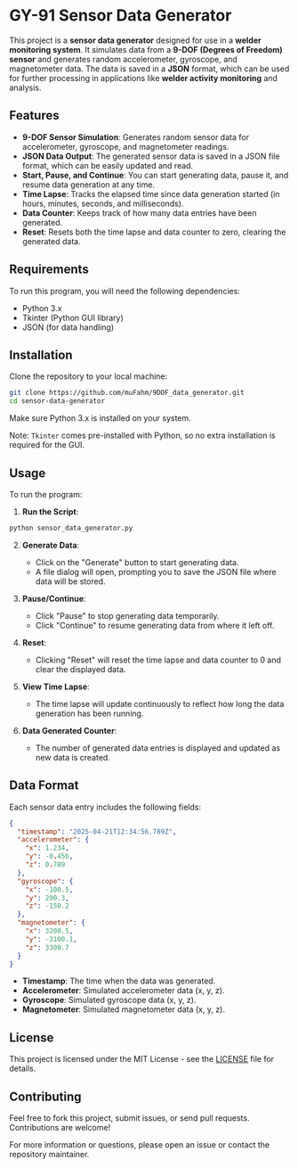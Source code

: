 # GY-91 Sensor Data Generator

This project is a **sensor data generator** designed for use in a **welder monitoring system**. It simulates data from a **9-DOF (Degrees of Freedom) sensor** and generates random accelerometer, gyroscope, and magnetometer data. The data is saved in a **JSON** format, which can be used for further processing in applications like **welder activity monitoring** and analysis.

## Features

- **9-DOF Sensor Simulation**: Generates random sensor data for accelerometer, gyroscope, and magnetometer readings.
- **JSON Data Output**: The generated sensor data is saved in a JSON file format, which can be easily updated and read.
- **Start, Pause, and Continue**: You can start generating data, pause it, and resume data generation at any time.
- **Time Lapse**: Tracks the elapsed time since data generation started (in hours, minutes, seconds, and milliseconds).
- **Data Counter**: Keeps track of how many data entries have been generated.
- **Reset**: Resets both the time lapse and data counter to zero, clearing the generated data.

## Requirements

To run this program, you will need the following dependencies:

- Python 3.x
- Tkinter (Python GUI library)
- JSON (for data handling)

## Installation

Clone the repository to your local machine:

```bash
git clone https://github.com/muFahm/9DOF_data_generator.git
cd sensor-data-generator
```

Make sure Python 3.x is installed on your system.

Note: `Tkinter` comes pre-installed with Python, so no extra installation is required for the GUI.

## Usage

To run the program:

1. **Run the Script**:

```bash
python sensor_data_generator.py
```

2. **Generate Data**: 
   - Click on the "Generate" button to start generating data. 
   - A file dialog will open, prompting you to save the JSON file where data will be stored.
   
3. **Pause/Continue**: 
   - Click "Pause" to stop generating data temporarily.
   - Click "Continue" to resume generating data from where it left off.

4. **Reset**:
   - Clicking "Reset" will reset the time lapse and data counter to 0 and clear the displayed data.

5. **View Time Lapse**: 
   - The time lapse will update continuously to reflect how long the data generation has been running.

6. **Data Generated Counter**: 
   - The number of generated data entries is displayed and updated as new data is created.

## Data Format

Each sensor data entry includes the following fields:

```json
{
  "timestamp": "2025-04-21T12:34:56.789Z",
  "accelerometer": {
    "x": 1.234,
    "y": -0.456,
    "z": 0.789
  },
  "gyroscope": {
    "x": -100.5,
    "y": 200.3,
    "z": -150.2
  },
  "magnetometer": {
    "x": 3200.5,
    "y": -3100.1,
    "z": 3300.7
  }
}
```

- **Timestamp**: The time when the data was generated.
- **Accelerometer**: Simulated accelerometer data (x, y, z).
- **Gyroscope**: Simulated gyroscope data (x, y, z).
- **Magnetometer**: Simulated magnetometer data (x, y, z).

## License

This project is licensed under the MIT License - see the [LICENSE](LICENSE) file for details.

## Contributing

Feel free to fork this project, submit issues, or send pull requests. Contributions are welcome!

For more information or questions, please open an issue or contact the repository maintainer.
